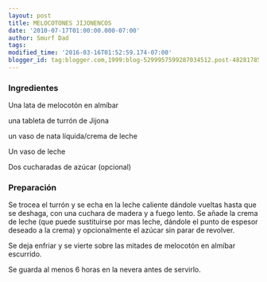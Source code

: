 ```yaml
---
layout: post
title: MELOCOTONES JIJONENCOS
date: '2010-07-17T01:00:00.000-07:00'
author: Smurf Dad
tags: 
modified_time: '2016-03-16T01:52:59.174-07:00'
blogger_id: tag:blogger.com,1999:blog-5299957599287034512.post-4828178584103107421
---
```


<h3>Ingredientes</h3>

Una lata de melocotón en almíbar

una tableta de turrón de Jijona

un vaso de nata líquida/crema de leche

Un vaso de leche

Dos cucharadas de azúcar (opcional)

<h3>Preparación</h3>

Se trocea el turrón y se echa en la leche caliente dándole vueltas hasta que se deshaga, con una cuchara de madera y a fuego lento. Se añade la crema de leche (que puede sustituirse por mas leche, dándole el punto de espesor deseado a la crema) y opcionalmente el azúcar sin parar de revolver.

Se deja enfriar y se vierte sobre las mitades de melocotón en almíbar escurrido.

Se guarda al menos 6 horas en la nevera antes de servirlo.

